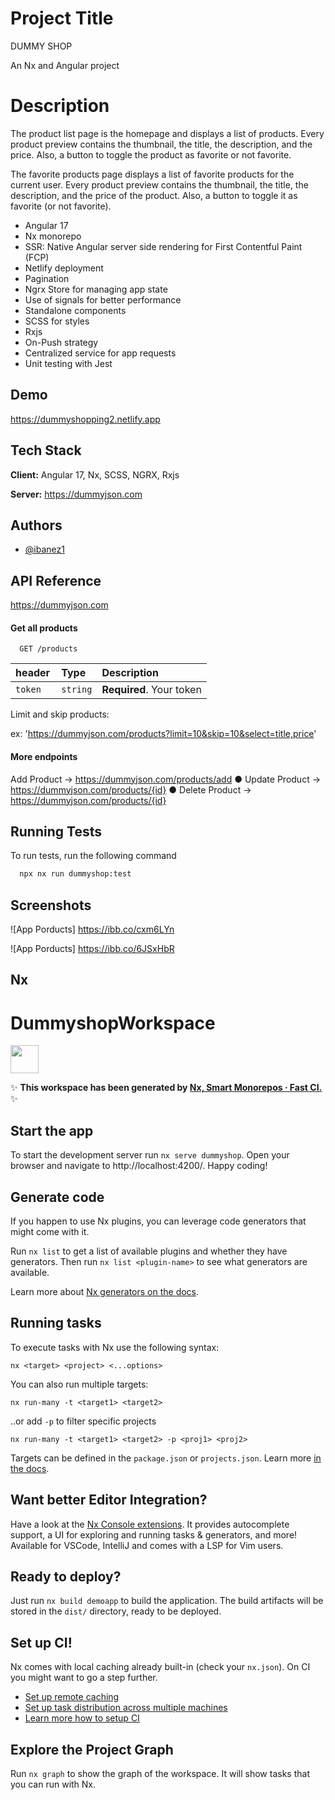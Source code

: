 
# Project Title

DUMMY SHOP

An Nx and Angular project 

# Description


The product list page is the homepage and displays a list of
products. Every product preview contains the thumbnail, the title, the description,
and the price. Also, a button to toggle the product as favorite or not favorite.

The favorite products page displays a list of favorite products for the current user. Every product preview contains the thumbnail, the title, the description, and the price of the product. Also, a button to toggle it as favorite (or not favorite).

- Angular 17
- Nx monorepo
- SSR: Native Angular server side rendering for First Contentful Paint (FCP) 
- Netlify deployment
- Pagination
- Ngrx Store for managing app state
- Use of signals for better performance
- Standalone components
- SCSS for styles
- Rxjs
- On-Push strategy
- Centralized service for app requests
- Unit testing with Jest

    


## Demo

https://dummyshopping2.netlify.app


## Tech Stack

**Client:** Angular 17, Nx, SCSS, NGRX, Rxjs

**Server:** https://dummyjson.com


## Authors

- [@ibanez1](https://github.com/ibanez1)


## API Reference
https://dummyjson.com

#### Get all products

```http
  GET /products
```

| header    | Type     | Description                |
| :-------- | :------- | :------------------------- |
| `token  ` | `string` | **Required**. Your token   |

Limit and skip products:

ex: 'https://dummyjson.com/products?limit=10&skip=10&select=title,price'

#### More endpoints

Add Product → https://dummyjson.com/products/add
● Update Product → https://dummyjson.com/products/{id}
● Delete Product → https://dummyjson.com/products/{id}

## Running Tests

To run tests, run the following command

```bash
  npx nx run dummyshop:test
```


## Screenshots

![App Porducts]
https://ibb.co/cxm6LYn

![App Porducts]
https://ibb.co/6JSxHbR



## Nx

# DummyshopWorkspace

<a alt="Nx logo" href="https://nx.dev" target="_blank" rel="noreferrer"><img src="https://raw.githubusercontent.com/nrwl/nx/master/images/nx-logo.png" width="45"></a>

✨ **This workspace has been generated by [Nx, Smart Monorepos · Fast CI.](https://nx.dev)** ✨


## Start the app

To start the development server run `nx serve dummyshop`. Open your browser and navigate to http://localhost:4200/. Happy coding!


## Generate code

If you happen to use Nx plugins, you can leverage code generators that might come with it.

Run `nx list` to get a list of available plugins and whether they have generators. Then run `nx list <plugin-name>` to see what generators are available.

Learn more about [Nx generators on the docs](https://nx.dev/features/generate-code).

## Running tasks

To execute tasks with Nx use the following syntax:

```
nx <target> <project> <...options>
```

You can also run multiple targets:

```
nx run-many -t <target1> <target2>
```

..or add `-p` to filter specific projects

```
nx run-many -t <target1> <target2> -p <proj1> <proj2>
```

Targets can be defined in the `package.json` or `projects.json`. Learn more [in the docs](https://nx.dev/features/run-tasks).

## Want better Editor Integration?

Have a look at the [Nx Console extensions](https://nx.dev/nx-console). It provides autocomplete support, a UI for exploring and running tasks & generators, and more! Available for VSCode, IntelliJ and comes with a LSP for Vim users.

## Ready to deploy?

Just run `nx build demoapp` to build the application. The build artifacts will be stored in the `dist/` directory, ready to be deployed.

## Set up CI!

Nx comes with local caching already built-in (check your `nx.json`). On CI you might want to go a step further.

- [Set up remote caching](https://nx.dev/features/share-your-cache)
- [Set up task distribution across multiple machines](https://nx.dev/nx-cloud/features/distribute-task-execution)
- [Learn more how to setup CI](https://nx.dev/recipes/ci)

## Explore the Project Graph
Run `nx graph` to show the graph of the workspace.
It will show tasks that you can run with Nx.
